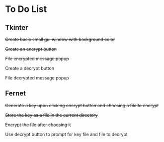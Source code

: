 # To Do List

## Tkinter
~~Create basic small gui window with background color~~

~~Create an encrypt button~~

~~File encrypted message popup~~

Create a decrypt button

File decrypted message popup

## Fernet

~~Generate a key upon clicking encrypt button and choosing a file to encrypt~~

~~Store the key as a file in the current directory~~

~~Encrypt the file after choosing it~~

Use decrypt button to prompt for key file and file to decrypt



